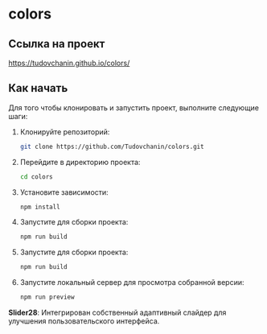 # colors


## Ссылка на проект  
https://tudovchanin.github.io/colors/  


## Как начать

Для того чтобы клонировать и запустить проект, выполните следующие шаги:

1. Клонируйте репозиторий:
    ```bash
    git clone https://github.com/Tudovchanin/colors.git
    ```   

2. Перейдите в директорию проекта:
    ```bash
    cd colors
    ```

3. Установите зависимости:
    ```bash
    npm install
    ```

4. Запустите  для сборки проекта:
    ```bash
    npm run build
    ```

4. Запустите  для сборки проекта:
    ```bash
    npm run build
    ```

5. Запустите локальный сервер для просмотра собранной версии:  
     ```bash
    npm run preview
    ```


 **Slider28**: Интегрирован собственный адаптивный слайдер для улучшения пользовательского интерфейса.



